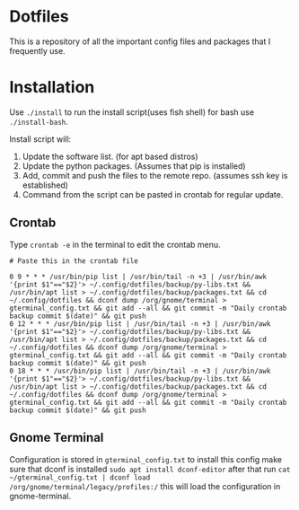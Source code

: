# Dotfiles

This is a repository of all the important config files and packages that I frequently use.


# Installation

Use `./install` to run the install script(uses fish shell) for bash use `./install-bash`.

Install script will:

1) Update the software list. (for apt based distros)
2) Update the python packages. (Assumes that pip is installed)
3) Add, commit and push the files to the remote repo. (assumes ssh key is established)
4) Command from the script can be pasted in crontab for regular update.

## Crontab 

Type `crontab -e` in the terminal to edit the crontab menu.

```
# Paste this in the crontab file

0 9 * * * /usr/bin/pip list | /usr/bin/tail -n +3 | /usr/bin/awk '{print $1"=="$2}'> ~/.config/dotfiles/backup/py-libs.txt && /usr/bin/apt list > ~/.config/dotfiles/backup/packages.txt && cd ~/.config/dotfiles && dconf dump /org/gnome/terminal > gterminal_config.txt && git add --all && git commit -m "Daily crontab backup commit $(date)" && git push
0 12 * * * /usr/bin/pip list | /usr/bin/tail -n +3 | /usr/bin/awk '{print $1"=="$2}'> ~/.config/dotfiles/backup/py-libs.txt && /usr/bin/apt list > ~/.config/dotfiles/backup/packages.txt && cd ~/.config/dotfiles && dconf dump /org/gnome/terminal > gterminal_config.txt && git add --all && git commit -m "Daily crontab backup commit $(date)" && git push
0 18 * * * /usr/bin/pip list | /usr/bin/tail -n +3 | /usr/bin/awk '{print $1"=="$2}'> ~/.config/dotfiles/backup/py-libs.txt && /usr/bin/apt list > ~/.config/dotfiles/backup/packages.txt && cd ~/.config/dotfiles && dconf dump /org/gnome/terminal > gterminal_config.txt && git add --all && git commit -m "Daily crontab backup commit $(date)" && git push
```





## Gnome Terminal

Configuration is stored in `gterminal_config.txt` to install this config make sure that dconf is installed `sudo apt install dconf-editor` after that run `cat ~/gterminal_config.txt | dconf load /org/gnome/terminal/legacy/profiles:/` this will load the configuration in gnome-terminal.




